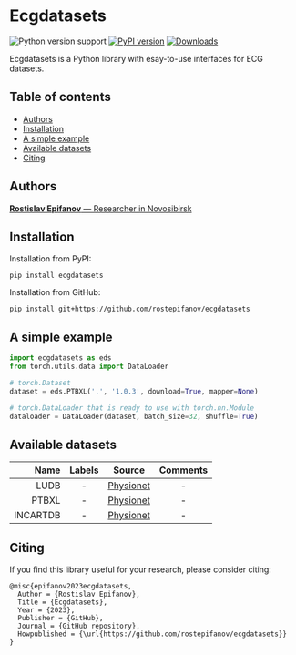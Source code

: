 # **E**cg**d**ata**s**ets

![Python version support](https://img.shields.io/pypi/pyversions/ecgdatasets)
[![PyPI version](https://badge.fury.io/py/ecgdatasets.svg)](https://badge.fury.io/py/ecgdatasets)
[![Downloads](https://pepy.tech/badge/ecgdatasets/month)](https://pepy.tech/project/ecgdatasets?versions=0.0.*)

Ecgdatasets is a Python library with esay-to-use interfaces for ECG datasets.

## Table of contents
- [Authors](#authors)
- [Installation](#installation)
- [A simple example](#a-simple-example)
- [Available datasets](#available-datasets)
- [Citing](#citing)

## Authors
[**Rostislav Epifanov** — Researcher in Novosibirsk]()

## Installation
Installation from PyPI:

```
pip install ecgdatasets
```

Installation from GitHub:

```
pip install git+https://github.com/rostepifanov/ecgdatasets
```

## A simple example

```python
import ecgdatasets as eds
from torch.utils.data import DataLoader

# torch.Dataset
dataset = eds.PTBXL('.', '1.0.3', download=True, mapper=None)

# torch.DataLoader that is ready to use with torch.nn.Module
dataloader = DataLoader(dataset, batch_size=32, shuffle=True)
```

## Available datasets

| Name      | Labels | Source                                             | Comments |
| ---:      | :---:  | :---:                                              | :---:    |
| LUDB      | -      | [Physionet](https://physionet.org/content/ludb/)   | -        |
| PTBXL     | -      | [Physionet](https://physionet.org/content/ptb-xl/) | -        |
| INCARTDB  | -      | [Physionet](https://physionet.org/content/ptb-xl/) | -        |

## Citing

If you find this library useful for your research, please consider citing:

```
@misc{epifanov2023ecgdatasets,
  Author = {Rostislav Epifanov},
  Title = {Ecgdatasets},
  Year = {2023},
  Publisher = {GitHub},
  Journal = {GitHub repository},
  Howpublished = {\url{https://github.com/rostepifanov/ecgdatasets}}
}
```
